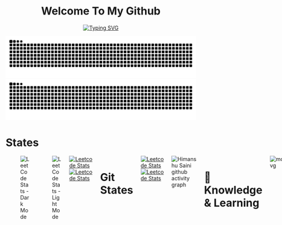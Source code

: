 <h1 align="center">
Welcome To My Github
  </h1>
<div align="center">

[![Typing SVG](https://readme-typing-svg.demolab.com?font=Fira+Code&weight=900&size=26&duration=3000&pause=500&color=33ff55&background=2A2E3425&center=true&vCenter=true&&lines=Hello!+I'm+Himanshu;JavaDeveloper;App+Developer;Open-Source+Contributor;UI+Designer;Programmer;Problem+Solving)](https://git.io/typing-svg)

</div>
<div align="center">
    <!-- Contribution Heatmap with Snake Animation -->
    <img src="resources/ocean.svg?color_snake=#15F8EB&color_dots=#bfd6f6,#8dbdff,#64a1f4,#4b91f1,#3c7dd9#gh-dark-mode-only" alt="Snake animation">
    <img src="resources/github-snake.svg?color_snake=#15F8EB&color_dots=#bfd6f6,#8dbdff,#64a1f4,#4b91f1,#3c7dd9#gh-light-mode-only" alt="Snake animation">
</div>


[comment]: <> (<img align="right" alt="Coding" width="200" src="https://i.giphy.com/media/mQ8l6sRbzPKo0/giphy.webp"><br>)

# States

<div>
  <div style="display: flex; justify-content: space-around; align-items: flex-start; gap: 20px;">
<a href="https://leetcode.com/psjhimanshu#gh-dark-mode-only">
        <img align="right" width="40%" src="https://leetcard.jacoblin.cool/psjhimanshu?theme=transparent&font=Noto%20Serif%20Sinhala&ext=heatmap&border=2&radius=20#gh-dark-mode-only" width="800" height="250" alt="LeetCode Stats - Dark Mode">
    </a>
    <a  href="https://leetcode.com/psjhimanshu#gh-light-mode-only">
        <img align="right" width="40%" src="https://leetcard.jacoblin.cool/psjhimanshu?theme=wtf&font=Noto%20Serif%20Sinhala&ext=heatmap&border=2&radius=20#gh-light-mode-only" width="800" height="250" alt="LeetCode Stats - Light Mode">
    </a>
<div align="left" >
<a href="#gh-dark-mode-only">
        <img src="https://github-readme-stats.vercel.app/api/top-langs/?username=psjhimanshu&theme=github_dark&layout=compact#gh-dark-mode-only" alt="Leetcode Stats" style="width: 49%; height: 250px;">
    </a>
    <a href="#gh-light-mode-only">
        <img src="https://github-readme-stats.vercel.app/api/top-langs/?username=psjhimanshu&theme=vue&layout=compact#gh-light-mode-only" alt="Leetcode Stats" style="width: 49%; height: 250px;"> 
    </a>
</div>

# Git States
<div align="center">
<span align="left">
    <!--github most used languages-->
   <a href="#gh-dark-mode-only">
        <img src="https://github-readme-stats.vercel.app/api?username=psjhimanshu&border_radius=8&theme=github-dark-blue&date_format=j%20M%5B%20Y%5D#gh-dark-mode-only" alt="Leetcode Stats" style="width: 49%; height: 200px;">
    </a>
    <a href="#gh-light-mode-only">
        <img src="https://github-readme-stats.vercel.app/api?username=psjhimanshu&border_radius=8&theme=vue&date_format=j%20M%5B%20Y%5D#gh-light-mode-only" alt="Leetcode Stats" style="width: 49%; height: 200px;"> 
    </a>
</span>


  
</div>




<img src="https://github-readme-activity-graph.vercel.app/graph?username=psjhimanshu&theme=merko" alt="Himanshu Saini github activity graph"/>

# 🌱 Knowledge & Learning
<div style="display: flex; justify-content: space-around; align-items: flex-start; gap: 20px;">
      <img align="left" width="180" src="https://moon-svg.minung.dev/moon.svg?size=135&theme=ray&rotate=0" alt="moon.svg">
  <div align=right style="display: flex; flex-direction: column; gap: 10px;">
<div align="right">
  <a href="your_link_here"><img src="https://img.shields.io/badge/Web%20Development-0078D4?style=plastic" alt="Web Development"></a>
  <a href="your_link_here"><img src="https://img.shields.io/badge/App%20Development-800080?style=plastic" alt="App Development"></a>
  <a href="your_link_here"><img src="https://img.shields.io/badge/DSA%20With%20JAVA-%23ED8B00.svg?style=plastic&logo=java&logoColor=white" alt="DSA With JAVA"></a>
  <a href="your_link_here"><img src="https://img.shields.io/badge/Kotlin%20Android%20Development-%230095D5.svg?style=plastic&logo=kotlin&logoColor=white" alt="Kotlin Android Development"></a>
  <a href="your_link_here"><img src="https://img.shields.io/badge/Backend%20in%20Java%20Development-%2343853D.svg?style=plastic&logo=node.js&logoColor=white" alt="Backend in Java Development"></a>
</div>

<!-- Skills Section -->
<h3 align="right">Skills</h3>
<div align="right">
  <img src="https://raw.githubusercontent.com/devicons/devicon/master/icons/java/java-original.svg" alt="java" width="40" height="40"/>
  <img src="https://raw.githubusercontent.com/devicons/devicon/master/icons/react/react-original-wordmark.svg" alt="react" width="40" height="40"/>
  <img src="https://raw.githubusercontent.com/devicons/devicon/master/icons/javascript/javascript-original.svg" alt="javascript" width="40" height="40"/>
  <img src="https://raw.githubusercontent.com/devicons/devicon/master/icons/python/python-original.svg" alt="python" width="40" height="40"/>
  <img src="https://raw.githubusercontent.com/devicons/devicon/master/icons/mongodb/mongodb-original-wordmark.svg" alt="mongodb" width="40" height="40"/>
  <img src="https://raw.githubusercontent.com/devicons/devicon/master/icons/mysql/mysql-original-wordmark.svg" alt="mysql" width="40" height="40"/>
  <img src="https://raw.githubusercontent.com/devicons/devicon/master/icons/git/git-original-wordmark.svg" alt="git" width="40" height="40"/>
  <img src="https://raw.githubusercontent.com/devicons/devicon/master/icons/bootstrap/bootstrap-plain-wordmark.svg" alt="bootstrap" width="40" height="40"/>
  <img src="https://raw.githubusercontent.com/devicons/devicon/master/icons/kotlin/kotlin-original.svg" alt="kotlin" width="40" height="40"/>
  <img src="https://www.vectorlogo.zone/logos/tailwindcss/tailwindcss-icon.svg" alt="tailwind" width="40" height="40"/>
</div>

<!-- Projects and Contact Section -->
<div align="right">
  <h3>👨‍💻 Projects</h3>
  <a href="https://github.com/psjhimanshu"><img src="https://img.shields.io/badge/View_My_GitHub_Profile-psjhimanshu-black?style=plastic&logo=github" alt="Projects"></a>
  
  <h3>💬 Ask Me About</h3>
  <a href="your_link_here"><img src="https://img.shields.io/badge/Web%20Development-0078D4?style=plastic" alt="Web Development"></a>
  <a href="your_link_here"><img src="https://img.shields.io/badge/App%20Development-FF6F61?style=plastic" alt="App Development"></a>

  <h3>🔗 Connect With Me</h3>
  <a href="https://www.hackerrank.com/profile/crackerhimansh"><img src="https://img.shields.io/badge/HackerRank-%23000000.svg?style=plastic&logo=linktree&logoColor=white" alt="HackerRank"></a>
  <a href="mailto:crackerhimansh@gmail.com"><img src="https://img.shields.io/badge/Contact%20Me-blue?style=for-the-badge&logo=gmail" alt="Gmail"></a>
  <a href="https://www.instagram.com/himansh2004/"><img src="https://img.shields.io/badge/Instagram-%23E4405F.svg?logo=Instagram&logoColor=white" alt="Instagram"></a>
  <a href="https://www.linkedin.com/in/himanshu-saini-java-developer/"><img src="https://img.shields.io/badge/LinkedIn-%230077B5.svg?logo=linkedin&logoColor=white" alt="LinkedIn"></a>
  <a href="https://x.com/Cracker_himansh"><img src="https://img.shields.io/badge/Twitter-%231DA1F2.svg?logo=Twitter&logoColor=white" alt="Twitter"></a>
  <a href="https://leetcode.com/u/psjhimanshu/"><img src="https://img.shields.io/badge/LeetCode-100+-brightgreen.svg?style=plastic&logo=leetcode" alt="LeetCode"></a>
</div>
</div>
</div>


</p>

